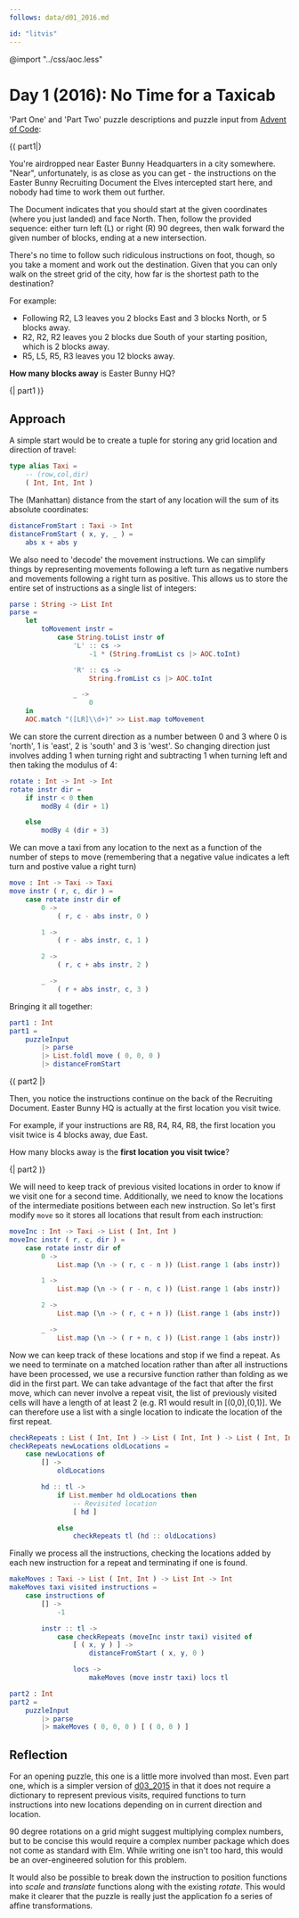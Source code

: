 ```yaml
---
follows: data/d01_2016.md

id: "litvis"
---
```


@import "../css/aoc.less"

# Day 1 (2016): No Time for a Taxicab

'Part One' and 'Part Two' puzzle descriptions and puzzle input from [Advent of Code](https://adventofcode.com/2016/day/1):

{( part1|}

You're airdropped near Easter Bunny Headquarters in a city somewhere. "Near", unfortunately, is as close as you can get - the instructions on the Easter Bunny Recruiting Document the Elves intercepted start here, and nobody had time to work them out further.

The Document indicates that you should start at the given coordinates (where you just landed) and face North. Then, follow the provided sequence: either turn left (L) or right (R) 90 degrees, then walk forward the given number of blocks, ending at a new intersection.

There's no time to follow such ridiculous instructions on foot, though, so you take a moment and work out the destination. Given that you can only walk on the street grid of the city, how far is the shortest path to the destination?

For example:

- Following R2, L3 leaves you 2 blocks East and 3 blocks North, or 5 blocks away.
- R2, R2, R2 leaves you 2 blocks due South of your starting position, which is 2 blocks away.
- R5, L5, R5, R3 leaves you 12 blocks away.

**How many blocks away** is Easter Bunny HQ?

{| part1 )}

## Approach

A simple start would be to create a tuple for storing any grid location and direction of travel:

```elm {l}
type alias Taxi =
    -- (row,col,dir)
    ( Int, Int, Int )
```

The (Manhattan) distance from the start of any location will the sum of its absolute coordinates:

```elm {l}
distanceFromStart : Taxi -> Int
distanceFromStart ( x, y, _ ) =
    abs x + abs y
```

We also need to 'decode' the movement instructions. We can simplify things by representing movements following a left turn as negative numbers and movements following a right turn as positive. This allows us to store the entire set of instructions as a single list of integers:

```elm {l}
parse : String -> List Int
parse =
    let
        toMovement instr =
            case String.toList instr of
                'L' :: cs ->
                    -1 * (String.fromList cs |> AOC.toInt)

                'R' :: cs ->
                    String.fromList cs |> AOC.toInt

                _ ->
                    0
    in
    AOC.match "([LR]\\d+)" >> List.map toMovement
```

We can store the current direction as a number between 0 and 3 where 0 is 'north', 1 is 'east', 2 is 'south' and 3 is 'west'. So changing direction just involves adding 1 when turning right and subtracting 1 when turning left and then taking the modulus of 4:

```elm {l}
rotate : Int -> Int -> Int
rotate instr dir =
    if instr < 0 then
        modBy 4 (dir + 1)

    else
        modBy 4 (dir + 3)
```

We can move a taxi from any location to the next as a function of the number of steps to move (remembering that a negative value indicates a left turn and postive value a right turn)

```elm {l}
move : Int -> Taxi -> Taxi
move instr ( r, c, dir ) =
    case rotate instr dir of
        0 ->
            ( r, c - abs instr, 0 )

        1 ->
            ( r - abs instr, c, 1 )

        2 ->
            ( r, c + abs instr, 2 )

        _ ->
            ( r + abs instr, c, 3 )
```

Bringing it all together:

```elm {l r}
part1 : Int
part1 =
    puzzleInput
        |> parse
        |> List.foldl move ( 0, 0, 0 )
        |> distanceFromStart
```

{( part2 |}

Then, you notice the instructions continue on the back of the Recruiting Document. Easter Bunny HQ is actually at the first location you visit twice.

For example, if your instructions are R8, R4, R4, R8, the first location you visit twice is 4 blocks away, due East.

How many blocks away is the **first location you visit twice**?

{| part2 )}

We will need to keep track of previous visited locations in order to know if we visit one for a second time. Additionally, we need to know the locations of the intermediate positions between each new instruction. So let's first modify `move` so it stores all locations that result from each instruction:

```elm {l}
moveInc : Int -> Taxi -> List ( Int, Int )
moveInc instr ( r, c, dir ) =
    case rotate instr dir of
        0 ->
            List.map (\n -> ( r, c - n )) (List.range 1 (abs instr))

        1 ->
            List.map (\n -> ( r - n, c )) (List.range 1 (abs instr))

        2 ->
            List.map (\n -> ( r, c + n )) (List.range 1 (abs instr))

        _ ->
            List.map (\n -> ( r + n, c )) (List.range 1 (abs instr))
```

Now we can keep track of these locations and stop if we find a repeat. As we need to terminate on a matched location rather than after all instructions have been processed, we use a recursive function rather than folding as we did in the first part. We can take advantage of the fact that after the first move, which can never involve a repeat visit, the list of previously visited cells will have a length of at least 2 (e.g. R1 would result in [(0,0),(0,1)]. We can therefore use a list with a single location to indicate the location of the first repeat.

```elm {l}
checkRepeats : List ( Int, Int ) -> List ( Int, Int ) -> List ( Int, Int )
checkRepeats newLocations oldLocations =
    case newLocations of
        [] ->
            oldLocations

        hd :: tl ->
            if List.member hd oldLocations then
                -- Revisited location
                [ hd ]

            else
                checkRepeats tl (hd :: oldLocations)
```

Finally we process all the instructions, checking the locations added by each new instruction for a repeat and terminating if one is found.

```elm {l}
makeMoves : Taxi -> List ( Int, Int ) -> List Int -> Int
makeMoves taxi visited instructions =
    case instructions of
        [] ->
            -1

        instr :: tl ->
            case checkRepeats (moveInc instr taxi) visited of
                [ ( x, y ) ] ->
                    distanceFromStart ( x, y, 0 )

                locs ->
                    makeMoves (move instr taxi) locs tl
```

```elm {l r}
part2 : Int
part2 =
    puzzleInput
        |> parse
        |> makeMoves ( 0, 0, 0 ) [ ( 0, 0 ) ]
```

## Reflection

For an opening puzzle, this one is a little more involved than most. Even part one, which is a simpler version of [d03_2015](d03_2015.md) in that it does not require a dictionary to represent previous visits, required functions to turn instructions into new locations depending on in current direction and location.

90 degree rotations on a grid might suggest multiplying complex numbers, but to be concise this would require a complex number package which does not come as standard with Elm. While writing one isn't too hard, this would be an over-engineered solution for this problem.

It would also be possible to break down the instruction to position functions into _scale_ and _translate_ functions along with the existing _rotate_. This would make it clearer that the puzzle is really just the application fo a series of affine transformations.
